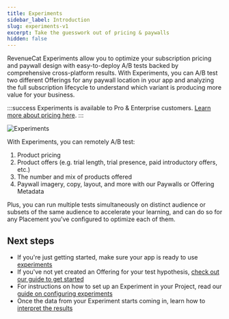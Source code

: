 ```yaml
---
title: Experiments
sidebar_label: Introduction
slug: experiments-v1
excerpt: Take the guesswork out of pricing & paywalls
hidden: false
---
```


RevenueCat Experiments allow you to optimize your subscription pricing and paywall design with easy-to-deploy A/B tests backed by comprehensive cross-platform results. With Experiments, you can A/B test two different Offerings for any paywall location in your app and analyzing the full subscription lifecycle to understand which variant is producing more value for your business.

:::success
Experiments is available to Pro & Enterprise customers. [Learn more about pricing here](https://www.revenuecat.com/pricing/).
:::

![Experiments](/docs_images/experiments/v1/experiments-leading-image.webp)

With Experiments, you can remotely A/B test:

1. Product pricing
2. Product offers (e.g. trial length, trial presence, paid introductory offers, etc.)
3. The number and mix of products offered
4. Paywall imagery, copy, layout, and more with our Paywalls or Offering Metadata

Plus, you can run multiple tests simultaneously on distinct audience or subsets of the same audience to accelerate your learning, and can do so for any Placement you've configured to optimize each of them.

## Next steps

- If you're just getting started, make sure your app is ready to use [experiments ](/tools/experiments-v1/experiments-overview-v1)
- If you've not yet created an Offering for your test hypothesis, [check out our guide to get started ](/tools/experiments-v1/creating-offerings-to-test)
- For instructions on how to set up an Experiment in your Project, read our [guide on configuring experiments ](/tools/experiments-v1/configuring-experiments-v1)
- Once the data from your Experiment starts coming in, learn how to [interpret the results ](/tools/experiments-v1/experiments-results-v1)
